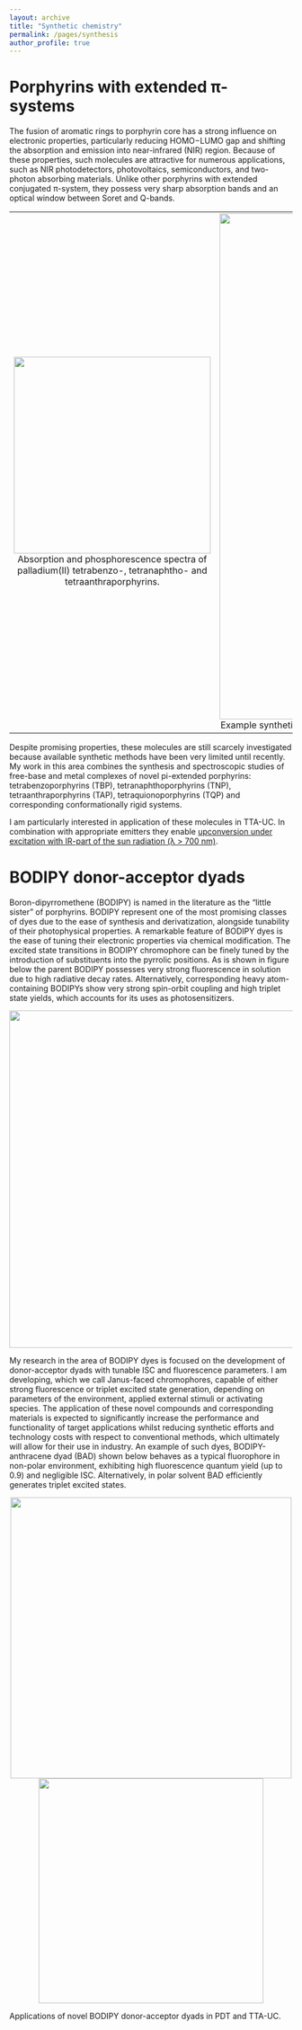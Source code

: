 ```yaml
---
layout: archive
title: "Synthetic chemistry"
permalink: /pages/synthesis
author_profile: true
---
```

Porphyrins with extended π-systems
======
The fusion of aromatic rings to porphyrin core has a strong influence on electronic properties, particularly reducing HOMO−LUMO gap and shifting the absorption and emission into near-infrared (NIR) region. 
Because of these properties, such molecules are attractive for numerous applications, such as NIR photodetectors, photovoltaics, semiconductors, and two-photon absorbing materials. 
Unlike other porphyrins with extended conjugated π-system, they possess very sharp absorption bands and an optical window between Soret and Q-bands.

<table width="1200" style="border: 0px solid transparent;" cellpadding="5">
<tr>
<td align="center" valign="center">
<img src="https://mihafil.github.io/academic/images/porphyrins-spectra.jpg" style="width:350px;height:auto">
<br />
Absorption and phosphorescence spectra of palladium(II) tetrabenzo-, tetranaphtho- and tetraanthraporphyrins.
</td>
<td align="center" valign="center">
<img src="https://mihafil.github.io/academic/images/porphyrins-synthesis-2.jpg" style="width:900px;height:auto">
<br />
Example synthetic approaches to porphyrins with π-extended system and corresponding conformationally rigid dyads.
</td>
</tr>
</table>

Despite promising properties, these molecules are still scarcely investigated because available synthetic methods have been very limited until recently. My work in this area combines the synthesis and spectroscopic studies of free-base and metal complexes of novel pi-extended porphyrins: tetrabenzoporphyrins (TBP), tetranaphthoporphyrins (TNP), tetraanthraporphyrins (TAP), tetraquionoporphyrins (TQP) and corresponding conformationally rigid systems. 

I am particularly interested in application of these molecules in TTA-UC. In combination with appropriate emitters they enable [upconversion under excitation with IR-part of the sun radiation (λ > 700 nm)](https://mihafil.github.io/academic/pages/tta-tap).

BODIPY donor-acceptor dyads
======
Boron-dipyrromethene (BODIPY) is named in the literature as the “little sister” of porphyrins. BODIPY represent one of the most promising classes of dyes due to the ease of synthesis and derivatization, alongside tunability of their photophysical properties. A remarkable feature of BODIPY dyes is the ease of tuning their electronic properties via chemical modification. The excited state transitions in BODIPY chromophore can be finely tuned by the introduction of substituents into the pyrrolic positions. As is shown in figure below the parent BODIPY possesses very strong fluorescence in solution due to high radiative decay rates. Alternatively, corresponding heavy atom-containing BODIPYs show very strong spin-orbit coupling and high triplet state yields, which accounts for its uses as photosensitizers. 

<div style="text-align:center"><img src="https://mihafil.github.io/academic/images/bodipy-general-1.jpg" style="width:600px;height:auto"></div>

My research in the area of BODIPY dyes is focused on the development of donor-acceptor dyads with tunable ISC and fluorescence parameters. I am developing, which we call Janus-faced chromophores, capable of either strong fluorescence or triplet excited state generation, depending on parameters of the environment, applied external stimuli or activating species. The application of these novel compounds and corresponding materials is expected to significantly increase the performance and functionality of target applications whilst reducing synthetic efforts and technology costs with respect to conventional methods, which ultimately will allow for their use in industry. An example of such dyes, BODIPY-anthracene dyad (BAD) shown below behaves as a typical fluorophore in non-polar environment, exhibiting high fluorescence quantum yield (up to 0.9) and negligible ISC. Alternatively, in polar solvent BAD efficiently generates triplet excited states.

<div style="text-align:center"><img src="https://mihafil.github.io/academic/images/Janus.jpg" style="width:500px;height:auto"></div>

<div style="text-align:center"><img src="https://mihafil.github.io/academic/images/dyads-modification.jpg" style="width:400px;height:auto"></div>

Applications of novel BODIPY donor-acceptor dyads in PDT and TTA-UC.
